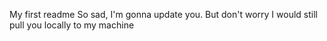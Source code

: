 My first readme
So sad, I'm gonna update you. But don't worry I would still pull you locally to my machine
